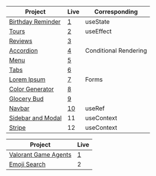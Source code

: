 | Project                                                                                                                     | Live           |   Corresponding                                                         |
 | --------------------------------------------------------------------------------------------------------------------------- | --------------------------------------------------------------------------------- | ---------------------------------------------------------------------------------------------------------------------------|
| [Birthday Reminder](https://github.com/isinnur/react-projects/tree/main/birthday-reminder)                       |    [1](https://fancy-blancmange-0191bb.netlify.app)|    useState|
| [Tours](https://github.com/isinnur/react-projects/tree/main/tours)                       |    [2](https://harmonious-brigadeiros-fc6f6d.netlify.app)|    useEffect|
| [Reviews](https://github.com/isinnur/react-projects/tree/main/reviews)                       |    [3](https://jade-daifuku-c3e9e8.netlify.app)|   |
| [Accordion](https://github.com/isinnur/react-projects/tree/main/accordion)                       |    [4](https://frolicking-llama-4d9e51.netlify.app)| Conditional Rendering   |
| [Menu](https://github.com/isinnur/react-projects/tree/main/menu)                       |    [5](https://enchanting-eclair-322fef.netlify.app)|   |
| [Tabs](https://github.com/isinnur/react-projects/tree/main/tabs)                       |    [6](https://helpful-elf-b8256e.netlify.app)|   |
| [Lorem Ipsum](https://github.com/isinnur/react-projects/tree/main/lorem-ipsum)                       |    [7](https://fabulous-hotteok-8509a1.netlify.app)| Forms  |
| [Color Generator](https://github.com/isinnur/react-projects/tree/main/color-generator)                       |    [8](https://spiffy-puppy-a4fd67.netlify.app)|   |
| [Glocery Bud](https://github.com/isinnur/react-projects/tree/main/glocery-bud)                       |    [9](https://resplendent-frangollo-ffb3c4.netlify.app)|   |
| [Navbar](https://github.com/isinnur/react-projects/tree/main/navbar)                       |    [10](https://comforting-kelpie-40c416.netlify.app)|  useRef |
| [Sidebar and Modal](https://github.com/isinnur/react-projects/tree/main/sidebar)                       |  11  |  useContext |
| [Stripe](https://github.com/isinnur/react-projects/tree/main/stripe)                       | 12  |useContext |

| Project                                                                                                                     | Live                                                                  |
 | --------------------------------------------------------------------------------------------------------------------------- | --------------------------------------------------------------------------------- | 
 | [Valorant Game Agents](https://github.com/isinnur/react-projects/tree/main/valorant_agents)                       |    [1](https://cute-cajeta-76a928.netlify.app)|  
 | [Emoji Search](https://github.com/isinnur/react-projects/tree/main/emoji-search)                       |  2  |  
